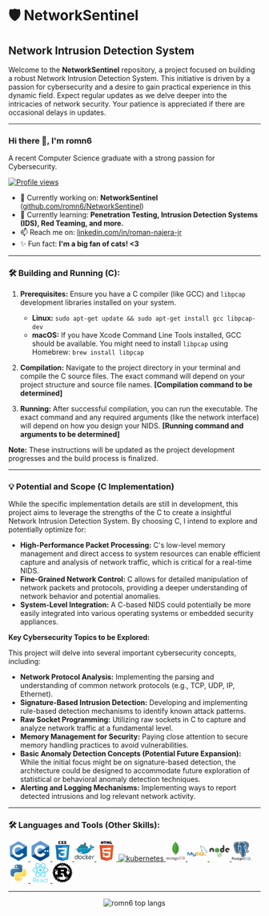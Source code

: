 # 🛡️ NetworkSentinel

## Network Intrusion Detection System

Welcome to the **NetworkSentinel** repository, a project focused on building a robust Network Intrusion Detection System. This initiative is driven by a passion for cybersecurity and a desire to gain practical experience in this dynamic field. Expect regular updates as we delve deeper into the intricacies of network security. Your patience is appreciated if there are occasional delays in updates.

---

### Hi there 👋, I'm romn6

A recent Computer Science graduate with a strong passion for Cybersecurity.

[![Profile views](https://komarev.com/ghpvc/?username=romn6&label=Profile%20views&color=0e75b6&style=flat)](https://github.com/romn6)

- 🔭 Currently working on: **NetworkSentinel** ([github.com/romn6/NetworkSentinel](https://github.com/romn6/NetworkSentinel))
- 🌱 Currently learning: **Penetration Testing, Intrusion Detection Systems (IDS), Red Teaming, and more.**
- 📫 Reach me on: [linkedin.com/in/roman-najera-jr](https://www.linkedin.com/in/roman-najera-jr)
- ✨ Fun fact: **I'm a big fan of cats! <3**

---

### 🛠️ Building and Running (C):

1.  **Prerequisites:** Ensure you have a C compiler (like GCC) and `libpcap` development libraries installed on your system.
    * **Linux:** `sudo apt-get update && sudo apt-get install gcc libpcap-dev`
    * **macOS:** If you have Xcode Command Line Tools installed, GCC should be available. You might need to install `libpcap` using Homebrew: `brew install libpcap`

2.  **Compilation:** Navigate to the project directory in your terminal and compile the C source files. The exact command will depend on your project structure and source file names. **[Compilation command to be determined]**

3.  **Running:** After successful compilation, you can run the executable. The exact command and any required arguments (like the network interface) will depend on how you design your NIDS. **[Running command and arguments to be determined]**

**Note:** These instructions will be updated as the project development progresses and the build process is finalized.

---

### 💡 Potential and Scope (C Implementation)

While the specific implementation details are still in development, this project aims to leverage the strengths of the C to create a insightful Network Intrusion Detection System. By choosing C, I intend to explore and potentially optimize for:

* **High-Performance Packet Processing:** C's low-level memory management and direct access to system resources can enable efficient capture and analysis of network traffic, which is critical for a real-time NIDS.
* **Fine-Grained Network Control:** C allows for detailed manipulation of network packets and protocols, providing a deeper understanding of network behavior and potential anomalies.
* **System-Level Integration:** A C-based NIDS could potentially be more easily integrated into various operating systems or embedded security appliances.

**Key Cybersecurity Topics to be Explored:**

This project will delve into several important cybersecurity concepts, including:

* **Network Protocol Analysis:** Implementing the parsing and understanding of common network protocols (e.g., TCP, UDP, IP, Ethernet).
* **Signature-Based Intrusion Detection:** Developing and implementing rule-based detection mechanisms to identify known attack patterns.
* **Raw Socket Programming:** Utilizing raw sockets in C to capture and analyze network traffic at a fundamental level.
* **Memory Management for Security:** Paying close attention to secure memory handling practices to avoid vulnerabilities.
* **Basic Anomaly Detection Concepts (Potential Future Expansion):** While the initial focus might be on signature-based detection, the architecture could be designed to accommodate future exploration of statistical or behavioral anomaly detection techniques.
* **Alerting and Logging Mechanisms:** Implementing ways to report detected intrusions and log relevant network activity.

---

### 🛠️ Languages and Tools (Other Skills):

<p align="left">
  <a href="https://www.cprogramming.com/" target="_blank" rel="noreferrer">
    <img src="https://raw.githubusercontent.com/devicons/devicon/master/icons/c/c-original.svg" alt="c" width="40" height="40"/>
  </a>
  <a href="https://www.w3schools.com/cpp/" target="_blank" rel="noreferrer">
    <img src="https://raw.githubusercontent.com/devicons/devicon/master/icons/cplusplus/cplusplus-original.svg" alt="cplusplus" width="40" height="40"/>
  </a>
  <a href="https://www.w3schools.com/css/" target="_blank" rel="noreferrer">
    <img src="https://raw.githubusercontent.com/devicons/devicon/master/icons/css3/css3-original-wordmark.svg" alt="css3" width="40" height="40"/>
  </a>
  <a href="https://www.docker.com/" target="_blank" rel="noreferrer">
    <img src="https://raw.githubusercontent.com/devicons/devicon/master/icons/docker/docker-original-wordmark.svg" alt="docker" width="40" height="40"/>
  </a>
  <a href="https://www.w3.org/html/" target="_blank" rel="noreferrer">
    <img src="https://raw.githubusercontent.com/devicons/devicon/master/icons/html5/html5-original-wordmark.svg" alt="html5" width="40" height="40"/>
  </a>
  <a href="https://kubernetes.io" target="_blank" rel="noreferrer">
    <img src="https://www.vectorlogo.zone/logos/kubernetes/kubernetes-icon.svg" alt="kubernetes" width="40" height="40"/>
  </a>
  <a href="https://www.mongodb.com/" target="_blank" rel="noreferrer">
    <img src="https://raw.githubusercontent.com/devicons/devicon/master/icons/mongodb/mongodb-original-wordmark.svg" alt="mongodb" width="40" height="40"/>
  </a>
  <a href="https://www.mysql.com/" target="_blank" rel="noreferrer">
    <img src="https://raw.githubusercontent.com/devicons/devicon/master/icons/mysql/mysql-original-wordmark.svg" alt="mysql" width="40" height="40"/>
  </a>
  <a href="https://nodejs.org" target="_blank" rel="noreferrer">
    <img src="https://raw.githubusercontent.com/devicons/devicon/master/icons/nodejs/nodejs-original-wordmark.svg" alt="nodejs" width="40" height="40"/>
  </a>
  <a href="https://www.postgresql.org" target="_blank" rel="noreferrer">
    <img src="https://raw.githubusercontent.com/devicons/devicon/master/icons/postgresql/postgresql-original-wordmark.svg" alt="postgresql" width="40" height="40"/>
  </a>
  <a href="https://www.python.org" target="_blank" rel="noreferrer">
    <img src="https://raw.githubusercontent.com/devicons/devicon/master/icons/python/python-original.svg" alt="python" width="40" height="40"/>
  </a>
  <a href="https://reactjs.org/" target="_blank" rel="noreferrer">
    <img src="https://raw.githubusercontent.com/devicons/devicon/master/icons/react/react-original-wordmark.svg" alt="react" width="40" height="40"/>
  </a>
  <a href="https://www.rust-lang.org" target="_blank" rel="noreferrer">
    <img src="https://raw.githubusercontent.com/devicons/devicon/master/icons/rust/rust-plain.svg" alt="rust" width="40" height="40"/>
  </a>
</p>

---

<p align="center">
  <img src="https://github-readme-stats.vercel.app/api/top-langs?username=romn6&show_icons=true&locale=en&layout=compact" alt="romn6 top langs" />
</p>